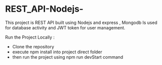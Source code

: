 # REST_API-Nodejs-

This project is REST API built using Nodejs and express , Mongodb Is used for database activity and JWT token for user management.  

Run the Project Locally :
 - Clone the repository
 - execute npm install into project direct folder
 - then run the project using npm run devStart command
